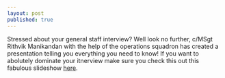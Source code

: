 ```yaml
---
layout: post
published: true
---
```

Stressed about your general staff interview? Well look no further, c/MSgt Rithvik Manikandan with the help of the operations squadron has created a presentation telling you everything you need to know! If you want to abolutely dominate your itnerview make sure you check this out this fabulous slideshow [here](https://issuu.com/seacoastmedialab/docs/001-024_scrippsranchnews_february2023?fr=sZTUxZTQxNzAzNzM).
